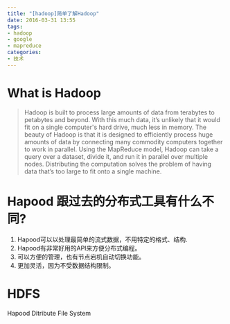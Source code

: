 ```yaml
---
title: "[hadoop]简单了解Hadoop"
date: 2016-03-31 13:55 
tags:
- hadoop
- google 
- mapreduce
categories: 
- 技术
---
```




# What is Hadoop

> Hadoop is built to process large amounts of data from terabytes to petabytes and beyond. With this much data, it’s unlikely that it would fit on a single computer's hard drive, much less in memory. The beauty of Hadoop is that it is designed to efficiently process huge amounts of data by connecting many commodity computers together to work in parallel. Using the MapReduce model, Hadoop can take a query over a dataset, divide it, and run it in parallel over multiple nodes. Distributing the computation solves the problem of having data that’s too large to fit onto a single machine.

# Hapood 跟过去的分布式工具有什么不同?

1. Hapood可以以处理最简单的流式数据，不用特定的格式、结构.
2. Hapood有非常好用的API来方便分布式编程。 
3. 可以方便的管理，也有节点宕机自动切换功能。 
4. 更加灵活，因为不受数据结构限制。


# HDFS
 Hapood Ditribute File System

 